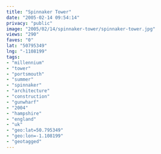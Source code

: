```yaml
---
title: "Spinnaker Tower"
date: "2005-02-14 09:54:14"
privacy: "public"
image: "2005/02/14/spinnaker-tower/spinnaker-tower.jpg"
views: "290"
faves: "0"
lat: "50795349"
lng: "-1108199"
tags:
- "millennium"
- "tower"
- "portsmouth"
- "summer"
- "spinnaker"
- "architecture"
- "construction"
- "gunwharf"
- "2004"
- "hampshire"
- "england"
- "uk"
- "geo:lat=50.795349"
- "geo:lon=-1.108199"
- "geotagged"
---
```


